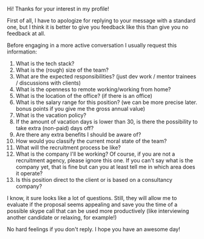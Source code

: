 Hi! Thanks for your interest in my profile!

First of all, I have to apologize for replying to your message with a standard one, but I think it is better to give you feedback like this than give you no feedback at all.

Before engaging in a more active conversation I usually request this information:

1.  What is the tech stack?
2.  What is the (rough) size of the team?
3.  What are the expected responsibilities? (just dev work / mentor trainees / discussions with clients)
4.  What is the openness to remote working/working from home?
5.  What is the location of the office? (if there is an office)
6.  What is the salary range for this position? (we can be more precise later. bonus points if you give me the gross annual value)
7.  What is the vacation policy?
8.  If the amount of vacation days is lower than 30, is there the possibility to take extra (non-paid) days off?
9.  Are there any extra benefits I should be aware of?
10. How would you classify the current moral state of the team?
11. What will the recruitment process be like?
12. What is the company I'll be working? Of course, if you are not a recruitment agency, please ignore this one. If you can't say what is the company yet, that is fine but can you at least tell me in which area does it operate?
13. Is this position direct to the client or is based on a consultancy company?

I know, it sure looks like a lot of questions. Still, they will allow me to evaluate if the proposal seems appealing and save you the time of a possible skype call that can be used more productively (like interviewing another candidate or relaxing, for example!)

No hard feelings if you don't reply.
I hope you have an awesome day!
